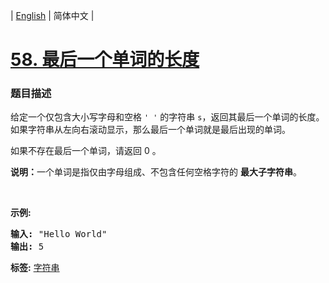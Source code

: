 | [English](README_EN.md) | 简体中文 |

# [58. 最后一个单词的长度](https://leetcode-cn.com/problems/length-of-last-word)
 ### 题目描述
<p>给定一个仅包含大小写字母和空格&nbsp;<code>&#39; &#39;</code>&nbsp;的字符串 <code>s</code>，返回其最后一个单词的长度。如果字符串从左向右滚动显示，那么最后一个单词就是最后出现的单词。</p>

<p>如果不存在最后一个单词，请返回 0&nbsp;。</p>

<p><strong>说明：</strong>一个单词是指仅由字母组成、不包含任何空格字符的 <strong>最大子字符串</strong>。</p>

<p>&nbsp;</p>

<p><strong>示例:</strong></p>

<pre><strong>输入:</strong> &quot;Hello World&quot;
<strong>输出:</strong> 5
</pre>

**标签:**  [字符串](https://leetcode-cn.com/tag/string) 
